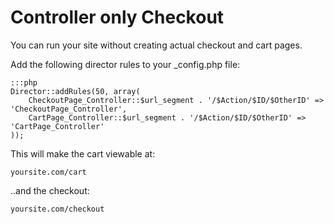 # Controller only Checkout

You can run your site without creating actual checkout and cart pages.

Add the following director rules to your _config.php file:

	:::php
	Director::addRules(50, array(
		CheckoutPage_Controller::$url_segment . '/$Action/$ID/$OtherID' => 'CheckoutPage_Controller',
		CartPage_Controller::$url_segment . '/$Action/$ID/$OtherID' => 'CartPage_Controller'
	));

This will make the cart viewable at:

    yoursite.com/cart
    
..and the checkout:

    yoursite.com/checkout